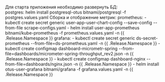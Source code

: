 Для старта приложения необходимо развернуть БД:    
postgres:
    helm install postgresql-otus bitnami/postgresql -f postgres.values.yaml
Сборка и отображение метрик:
    prometheus:
        - kubectl create secret generic user-app-user-chart-config --save-config  --from-file scrape-configs.yaml
        - helm install user-app-prometheus bitnami/kube-prometheus -f prometheus.values.yaml -n {{ .Release.Namespace }}
    grafana:
        - kubectl create secret generic ds-secret-prometheus --from-file=ds-prometheus.yaml -n {{ .Release.Namespace }}
        - kubectl create configmap dashboard-micrometr-spring --from-file=dashboards/micrometer-spring-throughput_rev2.json -n {{ .Release.Namespace }}
        - kubectl create configmap dashboard-nginx --from-file=dashboards/nginx.json -n {{ .Release.Namespace }}
        - helm install otus-user-grafana bitnami/grafana -f  grafana.values.yaml -n {{ .Release.Namespace }}